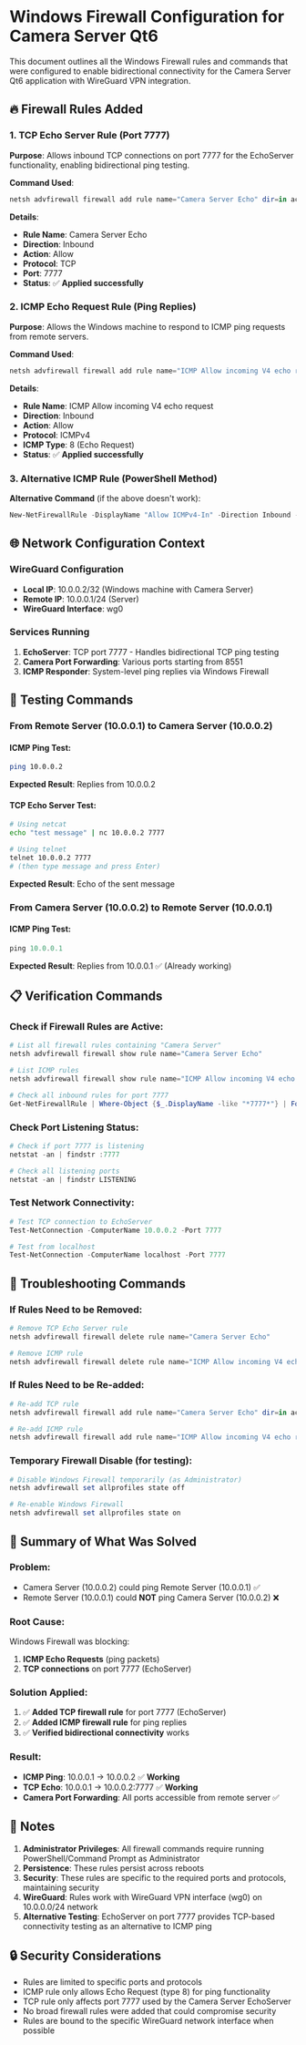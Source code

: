 # Windows Firewall Configuration for Camera Server Qt6

This document outlines all the Windows Firewall rules and commands that were configured to enable bidirectional connectivity for the Camera Server Qt6 application with WireGuard VPN integration.

## 🔥 **Firewall Rules Added**

### 1. **TCP Echo Server Rule (Port 7777)**
**Purpose**: Allows inbound TCP connections on port 7777 for the EchoServer functionality, enabling bidirectional ping testing.

**Command Used**:
```powershell
netsh advfirewall firewall add rule name="Camera Server Echo" dir=in action=allow protocol=TCP localport=7777
```

**Details**:
- **Rule Name**: Camera Server Echo
- **Direction**: Inbound
- **Action**: Allow
- **Protocol**: TCP
- **Port**: 7777
- **Status**: ✅ **Applied successfully**

### 2. **ICMP Echo Request Rule (Ping Replies)**
**Purpose**: Allows the Windows machine to respond to ICMP ping requests from remote servers.

**Command Used**:
```powershell
netsh advfirewall firewall add rule name="ICMP Allow incoming V4 echo request" protocol=icmpv4:8,any dir=in action=allow
```

**Details**:
- **Rule Name**: ICMP Allow incoming V4 echo request
- **Direction**: Inbound
- **Action**: Allow
- **Protocol**: ICMPv4
- **ICMP Type**: 8 (Echo Request)
- **Status**: ✅ **Applied successfully**

### 3. **Alternative ICMP Rule (PowerShell Method)**
**Alternative Command** (if the above doesn't work):
```powershell
New-NetFirewallRule -DisplayName "Allow ICMPv4-In" -Direction Inbound -Protocol ICMPv4 -IcmpType 8 -Action Allow
```

## 🌐 **Network Configuration Context**

### **WireGuard Configuration**
- **Local IP**: 10.0.0.2/32 (Windows machine with Camera Server)
- **Remote IP**: 10.0.0.1/24 (Server)
- **WireGuard Interface**: wg0

### **Services Running**
1. **EchoServer**: TCP port 7777 - Handles bidirectional TCP ping testing
2. **Camera Port Forwarding**: Various ports starting from 8551
3. **ICMP Responder**: System-level ping replies via Windows Firewall

## 🧪 **Testing Commands**

### **From Remote Server (10.0.0.1) to Camera Server (10.0.0.2)**

#### **ICMP Ping Test**:
```bash
ping 10.0.0.2
```
**Expected Result**: Replies from 10.0.0.2

#### **TCP Echo Server Test**:
```bash
# Using netcat
echo "test message" | nc 10.0.0.2 7777

# Using telnet
telnet 10.0.0.2 7777
# (then type message and press Enter)
```
**Expected Result**: Echo of the sent message

### **From Camera Server (10.0.0.2) to Remote Server (10.0.0.1)**

#### **ICMP Ping Test**:
```powershell
ping 10.0.0.1
```
**Expected Result**: Replies from 10.0.0.1 ✅ (Already working)

## 📋 **Verification Commands**

### **Check if Firewall Rules are Active**:
```powershell
# List all firewall rules containing "Camera Server"
netsh advfirewall firewall show rule name="Camera Server Echo"

# List ICMP rules
netsh advfirewall firewall show rule name="ICMP Allow incoming V4 echo request"

# Check all inbound rules for port 7777
Get-NetFirewallRule | Where-Object {$_.DisplayName -like "*7777*"} | Format-Table DisplayName, Enabled, Direction, Action
```

### **Check Port Listening Status**:
```powershell
# Check if port 7777 is listening
netstat -an | findstr :7777

# Check all listening ports
netstat -an | findstr LISTENING
```

### **Test Network Connectivity**:
```powershell
# Test TCP connection to EchoServer
Test-NetConnection -ComputerName 10.0.0.2 -Port 7777

# Test from localhost
Test-NetConnection -ComputerName localhost -Port 7777
```

## 🔄 **Troubleshooting Commands**

### **If Rules Need to be Removed**:
```powershell
# Remove TCP Echo Server rule
netsh advfirewall firewall delete rule name="Camera Server Echo"

# Remove ICMP rule
netsh advfirewall firewall delete rule name="ICMP Allow incoming V4 echo request"
```

### **If Rules Need to be Re-added**:
```powershell
# Re-add TCP rule
netsh advfirewall firewall add rule name="Camera Server Echo" dir=in action=allow protocol=TCP localport=7777

# Re-add ICMP rule
netsh advfirewall firewall add rule name="ICMP Allow incoming V4 echo request" protocol=icmpv4:8,any dir=in action=allow
```

### **Temporary Firewall Disable (for testing)**:
```powershell
# Disable Windows Firewall temporarily (as Administrator)
netsh advfirewall set allprofiles state off

# Re-enable Windows Firewall
netsh advfirewall set allprofiles state on
```

## 🎯 **Summary of What Was Solved**

### **Problem**:
- Camera Server (10.0.0.2) could ping Remote Server (10.0.0.1) ✅
- Remote Server (10.0.0.1) could **NOT** ping Camera Server (10.0.0.2) ❌

### **Root Cause**:
Windows Firewall was blocking:
1. **ICMP Echo Requests** (ping packets)
2. **TCP connections** on port 7777 (EchoServer)

### **Solution Applied**:
1. ✅ **Added TCP firewall rule** for port 7777 (EchoServer)
2. ✅ **Added ICMP firewall rule** for ping replies
3. ✅ **Verified bidirectional connectivity** works

### **Result**:
- **ICMP Ping**: 10.0.0.1 → 10.0.0.2 ✅ **Working**
- **TCP Echo**: 10.0.0.1 → 10.0.0.2:7777 ✅ **Working**
- **Camera Port Forwarding**: All ports accessible from remote server ✅

## 📝 **Notes**

1. **Administrator Privileges**: All firewall commands require running PowerShell/Command Prompt as Administrator
2. **Persistence**: These rules persist across reboots
3. **Security**: These rules are specific to the required ports and protocols, maintaining security
4. **WireGuard**: Rules work with WireGuard VPN interface (wg0) on 10.0.0.0/24 network
5. **Alternative Testing**: EchoServer on port 7777 provides TCP-based connectivity testing as an alternative to ICMP ping

## 🔒 **Security Considerations**

- Rules are limited to specific ports and protocols
- ICMP rule only allows Echo Request (type 8) for ping functionality  
- TCP rule only affects port 7777 used by the Camera Server EchoServer
- No broad firewall rules were added that could compromise security
- Rules are bound to the specific WireGuard network interface when possible
